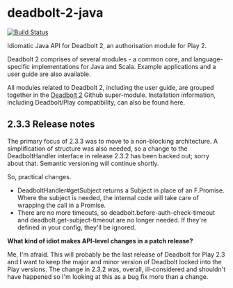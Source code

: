 deadbolt-2-java
===============

[![Build Status](https://travis-ci.org/schaloner/deadbolt-2-java.svg?branch=2.3.x)](https://travis-ci.org/schaloner/deadbolt-2-java)

Idiomatic Java API for Deadbolt 2, an authorisation module for Play 2.

Deadbolt 2 comprises of several modules - a common core, and language-specific implementations for Java and Scala.  Example applications and a user guide are also available.  

All modules related to Deadbolt 2, including the user guide, are grouped together in the [Deadbolt 2](https://github.com/schaloner/deadbolt-2) Github super-module.  Installation information, including Deadbolt/Play compatibility, can also be found here.

2.3.3 Release notes
-------------------

The primary focus of 2.3.3 was to move to a non-blocking architecture.  A simplification of structure was also needed, so a change to the DeadboltHandler interface in release 2.3.2 has been backed out; sorry about that.  Semantic versioning will continue shortly.

So, practical changes.

- DeadboltHandler#getSubject returns a Subject in place of an F.Promise<Subject>.  Where the subject is needed, the internal code will take care of wrapping the call in a Promise.
- There are no more timeouts, so deadbolt.before-auth-check-timeout and deadbolt.get-subject-timeout are no longer needed.  If they're defined in your config, they'll be ignored.

**What kind of idiot makes API-level changes in a patch release?**

Me, I'm afraid.  This will probably be the last release of Deadbolt for Play 2.3 and I want to keep the major and minor version of Deadbolt locked into the Play versions.  The change in 2.3.2 was, overall, ill-considered and shouldn't have happened so I'm looking at this as a bug fix more than a change.
